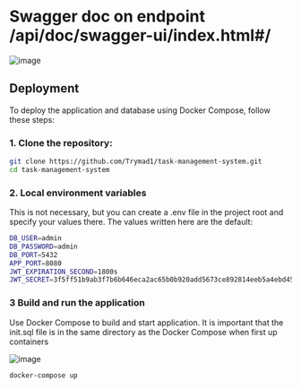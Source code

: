 # Swagger doc on endpoint /api/doc/swagger-ui/index.html#/
![image](https://github.com/user-attachments/assets/75e838fe-7023-4fe8-9ecf-2d00bd6e4f70)


## Deployment

To deploy the application and database using Docker Compose, follow these steps:

### 1. Clone the repository:

```bash
git clone https://github.com/Trymad1/task-management-system.git
cd task-management-system
```
### 2. Local environment variables

This is not necessary, but you can create a .env file in the project root and specify your values ​​there. The values written here are the default:

```bash
DB_USER=admin
DB_PASSWORD=admin
DB_PORT=5432
APP_PORT=8080
JWT_EXPIRATION_SECOND=1800s
JWT_SECRET=3f5ff51b9ab3f7b6b646eca2ac65b0b920add5673ce892814eeb5a4ebd45db21
```

### 3 Build and run the application
Use Docker Compose to build and start application. 
It is important that the init.sql file is in the same directory as the Docker Compose when first up containers

![image](https://github.com/user-attachments/assets/749bdddb-ee1a-41a8-a0e3-0e8465c66def)

```bash
docker-compose up
```
